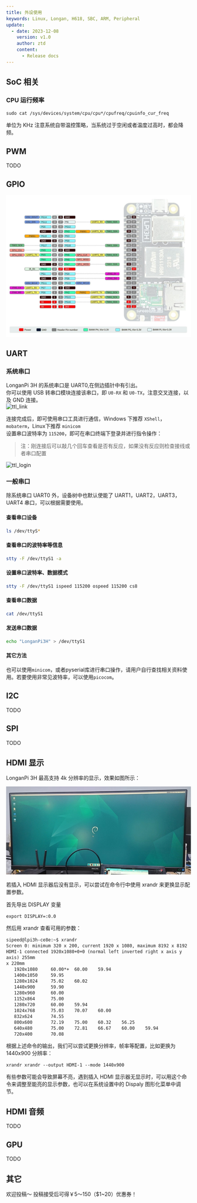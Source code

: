 ```yaml
---
title: 外设使用
keywords: Linux, Longan, H618, SBC, ARM, Peripheral
update:
  - date: 2023-12-08
    version: v1.0
    author: ztd
    content:
      - Release docs
---
```



## SoC 相关
 
### CPU 运行频率

```shell
sudo cat /sys/devices/system/cpu/cpu*/cpufreq/cpuinfo_cur_freq
```
单位为 KHz
注意系统自带温控策略，当系统过于空闲或者温度过高时，都会降频。

## PWM

TODO 

## GPIO

![io_map](./assets/peripheral/io_map.jpeg)

## UART 

### 系统串口

LonganPi 3H 的系统串口是 UART0,在侧边插针中有引出。  
你可以使用 USB 转串口模块连接该串口，即 `U0-RX` 和 `U0-TX`，注意交叉连接，以及 GND 连接。   
![ttl_link](./assets/peripheral/ttl_link.png)  

连接完成后，即可使用串口工具进行通信，Windows 下推荐 `XShell`，`mobaterm`，Linux下推荐 `minicom`   
设置串口波特率为 `115200`，即可在串口终端下登录并进行指令操作：  
> 注：刚连接后可以敲几个回车查看是否有反应，如果没有反应则检查接线或者串口配置

![ttl_login](./assets/peripheral/ttl_login.png) 

### 一般串口

除系统串口 UART0 外，设备树中也默认使能了 UART1，UART2，UART3，UART4 串口，可以根据需要使用。

#### 查看串口设备

```bash
ls /dev/ttyS*
```

#### 查看串口的波特率等信息

```bash
stty -F /dev/ttyS1 -a 
```

#### 设置串口波特率、数据模式

```bash
stty -F /dev/ttyS1 ispeed 115200 ospeed 115200 cs8
```

#### 查看串口数据

```bash
cat /dev/ttyS1
```

#### 发送串口数据

```bash
echo "LonganPi3H" > /dev/ttyS1
```

#### 其它方法

也可以使用`minicom`，或者pyserial库进行串口操作，请用户自行查找相关资料使用。若要使用非常见波特率，可以使用`picocom`。

## I2C

TODO

## SPI

TODO

## HDMI 显示

LonganPi 3H 最高支持 4k 分辨率的显示，效果如图所示：

![hdmi_connect](./assets/peripheral/hdmi_connect.jpg)

若插入 HDMI 显示器后没有显示，可以尝试在命令行中使用 xrandr 来更换显示配置参数。

首先导出 DISPLAY 变量
```shell
export DISPLAY=:0.0
```

然后用 xrandr 查看可用的参数：
```shell
sipeed@lpi3h-ce8e:~$ xrandr                                                     
Screen 0: minimum 320 x 200, current 1920 x 1080, maximum 8192 x 8192           
HDMI-1 connected 1920x1080+0+0 (normal left inverted right x axis y axis) 255mm 
x 220mm                                                                         
   1920x1080     60.00*+  60.00    59.94                                        
   1400x1050     59.95                                                          
   1280x1024     75.02    60.02                                                 
   1440x900      59.90                                                          
   1280x960      60.00                                                          
   1152x864      75.00                                                          
   1280x720      60.00    59.94                                                 
   1024x768      75.03    70.07    60.00                                        
   832x624       74.55                                                          
   800x600       72.19    75.00    60.32    56.25                               
   640x480       75.00    72.81    66.67    60.00    59.94                      
   720x400       70.08                                                          
```

根据上述命令的输出，我们可以尝试更换分辨率，帧率等配置，比如更换为 1440x900 分辨率：
```shell
xrandr xrandr --output HDMI-1 --mode 1440x900
```
有些参数可能会导致屏幕不亮，遇到插入 HDMI 显示器无显示时，可以用这个命令来调整至能亮的显示参数，也可以在系统设置中的 Dispaly 图形化菜单中调节。

## HDMI 音频

TODO

## GPU

TODO


## 其它
欢迎投稿～ 投稿接受后可得￥5～150（$1~20）优惠券！